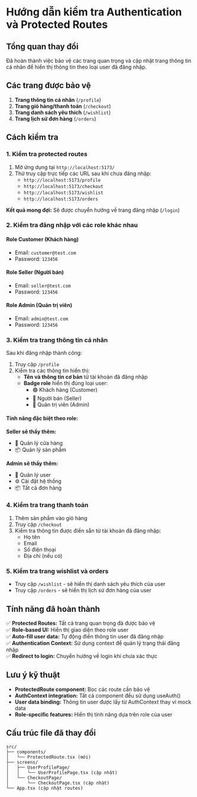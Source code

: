 # Hướng dẫn kiểm tra Authentication và Protected Routes

## Tổng quan thay đổi

Đã hoàn thành việc bảo vệ các trang quan trọng và cập nhật trang thông tin cá nhân để hiển thị thông tin theo loại user đã đăng nhập.

## Các trang được bảo vệ

1. **Trang thông tin cá nhân** (`/profile`)
2. **Trang giỏ hàng/thanh toán** (`/checkout`) 
3. **Trang danh sách yêu thích** (`/wishlist`)
4. **Trang lịch sử đơn hàng** (`/orders`)

## Cách kiểm tra

### 1. Kiểm tra protected routes

1. Mở ứng dụng tại `http://localhost:5173/`
2. Thử truy cập trực tiếp các URL sau khi chưa đăng nhập:
   - `http://localhost:5173/profile`
   - `http://localhost:5173/checkout`
   - `http://localhost:5173/wishlist`
   - `http://localhost:5173/orders`

**Kết quả mong đợi:** Sẽ được chuyển hướng về trang đăng nhập (`/login`)

### 2. Kiểm tra đăng nhập với các role khác nhau

#### Role Customer (Khách hàng)
- Email: `customer@test.com`
- Password: `123456`

#### Role Seller (Người bán)
- Email: `seller@test.com` 
- Password: `123456`

#### Role Admin (Quản trị viên)
- Email: `admin@test.com`
- Password: `123456`

### 3. Kiểm tra trang thông tin cá nhân

Sau khi đăng nhập thành công:

1. Truy cập `/profile`
2. Kiểm tra các thông tin hiển thị:
   - **Tên và thông tin cơ bản** từ tài khoản đã đăng nhập
   - **Badge role** hiển thị đúng loại user:
     - 🟢 Khách hàng (Customer)
     - 🔵 Người bán (Seller) 
     - 🔴 Quản trị viên (Admin)

#### Tính năng đặc biệt theo role:

**Seller sẽ thấy thêm:**
- 🏪 Quản lý cửa hàng
- 📦 Quản lý sản phẩm

**Admin sẽ thấy thêm:**
- 👥 Quản lý user
- ⚙️ Cài đặt hệ thống  
- 📦 Tất cả đơn hàng

### 4. Kiểm tra trang thanh toán

1. Thêm sản phẩm vào giỏ hàng
2. Truy cập `/checkout`
3. Kiểm tra thông tin được điền sẵn từ tài khoản đã đăng nhập:
   - Họ tên
   - Email
   - Số điện thoại
   - Địa chỉ (nếu có)

### 5. Kiểm tra trang wishlist và orders

- Truy cập `/wishlist` - sẽ hiển thị danh sách yêu thích của user
- Truy cập `/orders` - sẽ hiển thị lịch sử đơn hàng của user

## Tính năng đã hoàn thành

✅ **Protected Routes:** Tất cả trang quan trọng đã được bảo vệ  
✅ **Role-based UI:** Hiển thị giao diện theo role user  
✅ **Auto-fill user data:** Tự động điền thông tin user đã đăng nhập  
✅ **Authentication Context:** Sử dụng context để quản lý trạng thái đăng nhập  
✅ **Redirect to login:** Chuyển hướng về login khi chưa xác thực

## Lưu ý kỹ thuật

- **ProtectedRoute component:** Bọc các route cần bảo vệ
- **AuthContext integration:** Tất cả component đều sử dụng useAuth()
- **User data binding:** Thông tin user được lấy từ AuthContext thay vì mock data
- **Role-specific features:** Hiển thị tính năng dựa trên role của user

## Cấu trúc file đã thay đổi

```
src/
├── components/
│   └── ProtectedRoute.tsx (mới)
├── screens/
│   ├── UserProfilePage/
│   │   └── UserProfilePage.tsx (cập nhật)
│   └── CheckoutPage/
│       └── CheckoutPage.tsx (cập nhật)
└── App.tsx (cập nhật routes)
```
